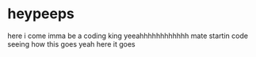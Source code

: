 # heypeeps
here i come imma be a coding king 
yeeahhhhhhhhhhhh mate 
startin code seeing how this goes 
yeah here it goes
